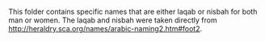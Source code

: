 This folder contains specific names that are either laqab or nisbah for both man or women.
The laqab and nisbah were taken directly from http://heraldry.sca.org/names/arabic-naming2.htm#foot2.
